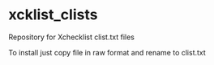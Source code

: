 # xcklist_clists
Repository for Xchecklist clist.txt files

To install just copy file in raw format and rename to clist.txt
